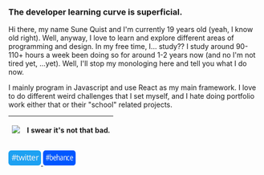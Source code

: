 ### The developer learning curve is superficial.

Hi there, my name Sune Quist and I'm currently 19 years old (yeah, I know old right). Well, anyway, I love to learn and explore different areas of programming and design. In my free time, I... study?? I study around 90-110+ hours a week been doing so for around 1-2 years now (and no I'm not tired yet, ...yet). Well, I'll stop my monologing here and tell you what I do now.

I mainly program in Javascript and use React as my main framework. I love to do different weird challenges that I set myself, and I hate doing portfolio work either that or their "school" related projects.

| <p align="left"><img src="https://media.giphy.com/media/13HgwGsXF0aiGY/giphy-downsized.gif" /><p> | I swear it's not that bad. |
| :------------------------------------------------------------------------------------------------ | :------------------------- |

<a href="https://twitter.com/NotSqv">
    <img src="./Twitter.svg" width="65px" height="30px" />
</a>

<a href="https://www.behance.net/Sqv">
    <img src="./Behance.svg" width="65px" height="30px" />
</a>

